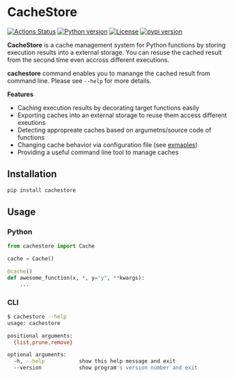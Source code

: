 # CacheStore

[![Actions Status](https://github.com/altescy/cachestore/workflows/CI/badge.svg)](https://github.com/altescy/cachestore/actions/workflows/ci.yml)
[![Python version](https://img.shields.io/pypi/pyversions/cachestore)](https://github.com/altescy/cachestore)
[![License](https://img.shields.io/github/license/altescy/cachestore)](https://github.com/altescy/cachestore/blob/master/LICENSE)
[![pypi version](https://img.shields.io/pypi/v/cachestore)](https://pypi.org/project/cachestore/)

**CacheStore** is a cache management system for Python functions by
storing execution results into a external storage. You can resuse the
cached result from the second time even accross different executions.

**cachestore** command enables you to manange the cached result from
command line. Please see `--help` for more details.

**Features**

- Caching execution results by decorating target functions easily
- Exporting caches into an external storage to reuse them access different exeutions
- Detecting appropreate caches based on argumetns/source code of functions
- Changing cache behavior via configuration file (see [exmaples](./examples))
- Providing a useful command line tool to manage caches

## Installation

```bash
pip install cachestore
```

## Usage

### Python

```python
from cachestore import Cache

cache = Cache()

@cache()
def awesome_function(x, *, y="y", **kwargs):
    ...
```

### CLI

```bash
$ cachestore --help
usage: cachestore

positional arguments:
  {list,prune,remove}

optional arguments:
  -h, --help           show this help message and exit
  --version            show program's version number and exit
```
